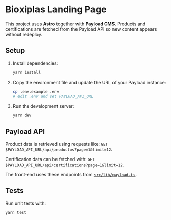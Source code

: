 # Bioxiplas Landing Page

This project uses **Astro** together with **Payload CMS**. Products and certifications are fetched from the Payload API so new content appears without redeploy.

## Setup

1. Install dependencies:
   ```bash
   yarn install
   ```
2. Copy the environment file and update the URL of your Payload instance:
   ```bash
   cp .env.example .env
   # edit .env and set PAYLOAD_API_URL
   ```
3. Run the development server:
   ```bash
   yarn dev
   ```

## Payload API

Product data is retrieved using requests like:
`GET $PAYLOAD_API_URL/api/productos?page=1&limit=12`.

Certification data can be fetched with:
`GET $PAYLOAD_API_URL/api/certifications?page=1&limit=12`.

The front-end uses these endpoints from [`src/lib/payload.ts`](src/lib/payload.ts).

## Tests

Run unit tests with:
```bash
yarn test
```
